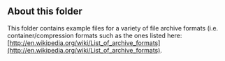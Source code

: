 ## About this folder
This folder contains example files for a variety of file archive formats (i.e. container/compression formats such as the ones listed here: [http://en.wikipedia.org/wiki/List_of_archive_formats](http://en.wikipedia.org/wiki/List_of_archive_formats). 

